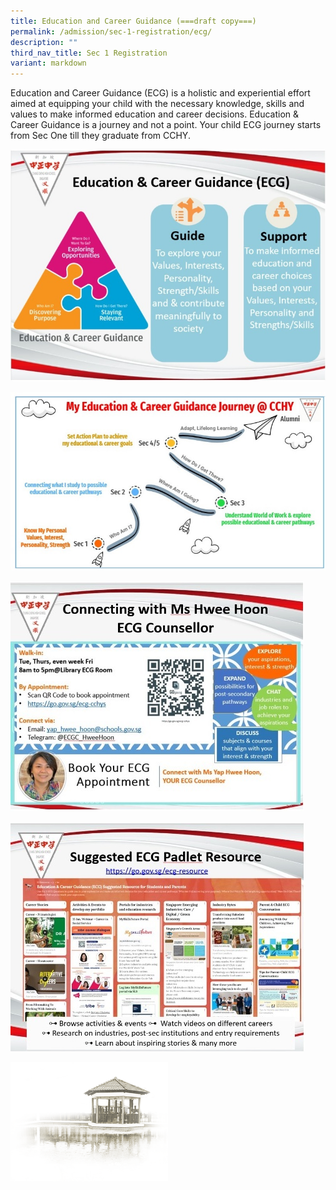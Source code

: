 ```yaml
---
title: Education and Career Guidance (===draft copy===)
permalink: /admission/sec-1-registration/ecg/
description: ""
third_nav_title: Sec 1 Registration
variant: markdown
---
```

Education and Career Guidance (ECG) is a holistic and experiential effort aimed at equipping your child with the necessary knowledge, skills and values to make informed education and career decisions. Education &amp; Career Guidance is a journey and not a point. Your child ECG journey starts from Sec One till they graduate from CCHY.

![](/images/Admission/Sec%201%20Registration/ECG_pic_1.jpg)

![](/images/Admission/Sec%201%20Registration/ECG_pic_2.jpg)

![](/images/Admission/Sec%201%20Registration/ECG_pic_3.jpg)

![](/images/Admission/Sec%201%20Registration/ECG_pic_4.jpg)

<img src="/images/pavilion.png" style="width:50%">